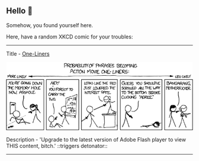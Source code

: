 ## Hello 👀

Somehow, you found yourself here.

Here, have a random XKCD comic for your troubles:

-----------------------------------

Title - [One-Liners](https://xkcd.com/813)

![One-Liners](./random_comic.png)

Description - 'Upgrade to the latest version of Adobe Flash player to view THIS content, bitch.' ::triggers detonator::

-----------------------------------